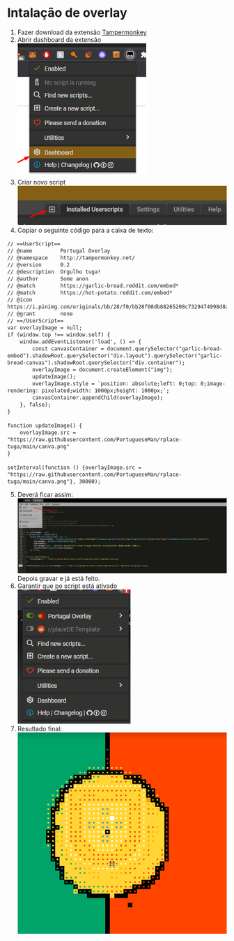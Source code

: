 # Intalação de overlay

1. Fazer download da extensão [Tampermonkey](https://chrome.google.com/webstore/detail/tampermonkey/dhdgffkkebhmkfjojejmpbldmpobfkfo)
2. Abrir dashboard da extensão <br> ![plot](./assets/extension.png)
3. Criar novo script <br> ![plot](./assets/create.png)
4. Copiar o seguinte código para a caixa de texto:
```
// ==UserScript==
// @name         Portugal Overlay
// @namespace    http://tampermonkey.net/
// @version      0.2
// @description  Orgulho tuga!
// @author       Some anon
// @match        https://garlic-bread.reddit.com/embed*
// @match        https://hot-potato.reddit.com/embed*
// @icon         https://i.pinimg.com/originals/bb/28/f0/bb28f08db88265208c7329474998d8a5.png
// @grant        none
// ==/UserScript==
var overlayImage = null;
if (window.top !== window.self) {
    window.addEventListener('load', () => {
        const canvasContainer = document.querySelector("garlic-bread-embed").shadowRoot.querySelector("div.layout").querySelector("garlic-bread-canvas").shadowRoot.querySelector("div.container");
        overlayImage = document.createElement("img");
        updateImage();
        overlayImage.style = `position: absolute;left: 0;top: 0;image-rendering: pixelated;width: 1000px;height: 1000px;`;
        canvasContainer.appendChild(overlayImage);
    }, false);
}

function updateImage() {
    overlayImage.src = "https://raw.githubusercontent.com/PortugueseMan/rplace-tuga/main/canva.png"
}

setInterval(function () {overlayImage.src = "https://raw.githubusercontent.com/PortugueseMan/rplace-tuga/main/canva.png"}, 30000);
```
5. Deverá ficar assim:
![plot](./assets/code.png) <br>
Depois gravar e já está feito.
5.  Garantir que po script está ativado <br> ![plot](./assets/active.png) 
6. Resultado final: <br> ![plot](./assets/result.png) <br>